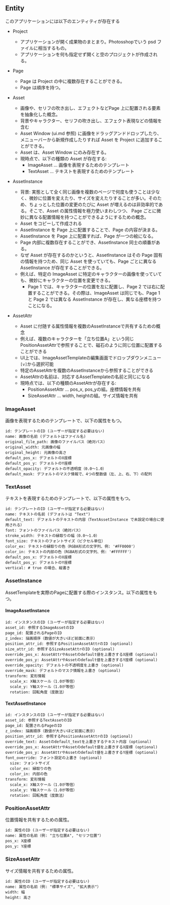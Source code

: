 
## Entity

このアプリケーションには以下のエンティティが存在する

- Project
  - アプリケーションが開く成果物のまとまり。Photosshopでいう psd ファイルに相当するもの。
  - アプリケーションを何も指定せず開くと空のプロジェクトが作成される。

- Page
  - Page は Project の中に複数存在することができる。
  - Page は順序を持つ。

- Asset
  - 画像や、セリフの吹き出し、エフェクトなどPage 上に配置される要素を抽象化した概念。
  - 背景やキャラクター、セリフの吹き出し、エフェクト表現などの情報を含む
  - Asset Window (ui.md 参照) に画像をドラッグアンドドロップしたり、メニューバーから新規作成したりすれば Asset を Project に追加することができる。
  - Asset は、Asset Window にのみ存在する。
  - 現時点で、以下の種類の Asset が存在する:
    - ImageAsset ... 画像を表現するためのテンプレート
    - TextAsset ... テキストを表現するためのテンプレート

- AssetInstance
  - 背景: 実態として全く同じ画像を複数のページで何度も使うことは少なく、微妙に位置を変えたり、サイズを変えたりすることが多い。そのため、ちょっとした位置の変更のたびに Asset が増えるのは非効率的である。そこで、Asset の属性情報を極力使いまわしつつ、 Page ごとに微妙に異なる配置情報を持つことができるようにするための概念。
  - Asset をコピーして作成される
  - AssetInstance を Page 上に配置することで、Page の内容が決まる。
  - AssetInstance を Page 上に配置すれば、Page が一つの絵になる。
  - Page 内部に複数存在することができ、AssetInstance 同士の順番がある。
  - なぜ Asset が存在するのかというと、AssetInstance はその Page 固有の情報を持つため、同じ Asset を使っていても、Page ごとに異なる AssetInstance が存在することができる。
  - 例えば、特定の ImageAsset に特定のキャラクターの画像を使っていても、微妙にキャラクターの位置を変更できる。
    - Page 1 では、キャラクターの位置を左に配置し、Page 2 では右に配置することができる。その際は、ImageAsset は同じでも、Page 1 と Page 2 では異なる AssetInstance が存在し、異なる座標を持つことになる。

- AssetAttr
  - Asset に付随する属性情報を複数のAssetInstanceで共有するための概念
  - 例えば、複数のキャラクターを「立ち位置A」という同じPositionAssetAttrで参照することで、磁石のように同じ位置に配置することができる
  - UI上では、ImageAssetTemplateの編集画面でドロップダウンメニュー`[v]`から選択可能
  - 特定のAssetAttrを複数のAssetInstanceから参照することができる
  - AssetAttrの名前は、対応するAssetTemplateの名前と同じになる
  - 現時点では、以下の種類のAssetAttrが存在する:
    - PositionAssetAttr ... pos_x, pos_yの組。座標情報を共有
    - SizeAssetAttr ... width, heightの組。サイズ情報を共有


### ImageAsset

画像を表現するためのテンプレートで、以下の属性をもつ。

```
id: テンプレートのID (ユーザーが指定する必要はない)
name: 画像の名前 (デフォルトはファイル名)
original_file_path: 画像のファイルパス（絶対パス）
original_width: 元画像の幅
original_height: 元画像の高さ
default_pos_x: デフォルトのX座標
default_pos_y: デフォルトのY座標
default_opacity: デフォルトの不透明度（0.0〜1.0）
default_mask: デフォルトのマスク情報で、4つの整数値（左、上、右、下）の配列
```

### TextAsset

テキストを表現するためのテンプレートで、以下の属性をもつ。

```
id: テンプレートのID (ユーザーが指定する必要はない)
name: テキストの名前 (デフォルトは "Text")
default_text: デフォルトのテキストの内容（TextAssetInstance で未設定の場合に使用される）
font: フォントのファイルパス（絶対パス）
stroke_width: テキストの縁取りの幅（0.0〜1.0）
font_size: テキストのフォントサイズ（ピクセル単位）
color_ex: テキストの縁取りの色（RGBA形式の文字列、例: '#FF0000'）
color_in: テキストの内部の色（RGBA形式の文字列、例: '#FFFFFF'）
default_pos_x: デフォルトのX座標
default_pos_y: デフォルトのY座標
vertical: # true の場合、縦書き
```

### AssetInstance

AssetTemplateを実際のPageに配置する際のインスタンス。以下の属性をもつ。

#### ImageAssetInstance

```
id: インスタンスのID (ユーザーが指定する必要はない)
asset_id: 参照するImageAssetのID
page_id: 配置されるPageのID
z_index: 描画順序（数値が大きいほど前面に表示）
position_attr_id: 参照するPositionAssetAttrのID (optional)
size_attr_id: 参照するSizeAssetAttrのID (optional)
override_pos_x: AssetAttrやAssetのdefault値を上書きするX座標 (optional)
override_pos_y: AssetAttrやAssetのdefault値を上書きするY座標 (optional)
override_opacity: デフォルトの不透明度を上書き (optional)
override_mask: デフォルトのマスク情報を上書き (optional)
transform: 変形情報
  scale_x: X軸スケール（1.0が等倍）
  scale_y: Y軸スケール（1.0が等倍）
  rotation: 回転角度（度数法）
```

#### TextAssetInstance

```
id: インスタンスのID (ユーザーが指定する必要はない)
asset_id: 参照するTextAssetのID
page_id: 配置されるPageのID
z_index: 描画順序（数値が大きいほど前面に表示）
position_attr_id: 参照するPositionAssetAttrのID (optional)
override_text: Assetのdefault_textを上書きするテキスト内容 (optional)
override_pos_x: AssetAttrやAssetのdefault値を上書きするX座標 (optional)
override_pos_y: AssetAttrやAssetのdefault値を上書きするY座標 (optional)
font_override: フォント設定の上書き (optional)
  size: フォントサイズ
  color_ex: 縁取りの色
  color_in: 内部の色
transform: 変形情報
  scale_x: X軸スケール（1.0が等倍）
  scale_y: Y軸スケール（1.0が等倍）
  rotation: 回転角度（度数法）
```

### PositionAssetAttr

位置情報を共有するための属性。

```
id: 属性のID (ユーザーが指定する必要はない)
name: 属性の名前（例: "立ち位置A", "セリフ位置"）
pos_x: X座標
pos_y: Y座標
```

### SizeAssetAttr

サイズ情報を共有するための属性。

```
id: 属性のID (ユーザーが指定する必要はない)
name: 属性の名前（例: "標準サイズ", "拡大表示"）
width: 幅
height: 高さ
```
